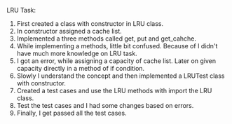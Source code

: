 LRU Task:
1. First created a class with constructor in LRU class.
2. In constructor assigned a cache list.
3. Implemented a three methods called get, put and get_cahche.
4. While implementing a methods, little bit confused. Because of I didn't have much more knowledge on LRU task.
5. I got an error, while assigning a capacity of cache list. Later on given capacity directly in a method of if condition.
6. Slowly I understand the concept and then implemented a LRUTest class with constructor.
7. Created a test cases and use the LRU methods with import the LRU class.
8. Test the test cases and I had some changes based on errors.
9. Finally, I get passed all the test cases.

